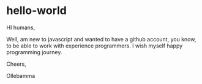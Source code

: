 # hello-world
HI humans, 

Well, am new to javascript and wanted to have a github account, you know, to be able to work with experience programmers. 
I wish myself happy programming journey. 

Cheers, 

Ollebamma
